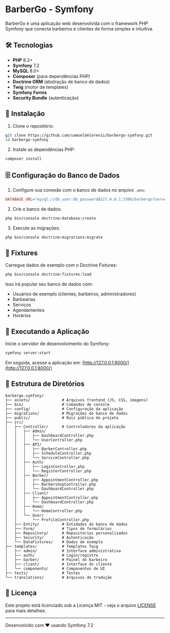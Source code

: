 # BarberGo - Symfony

BarberGo é uma aplicação web desenvolvida com o framework PHP Symfony que conecta barbeiros e clientes de forma simples e intuitiva.

## 🛠 Tecnologias

* **PHP** 8.2+
* **Symfony** 7.2
* **MySQL** 8.0+
* **Composer** (para dependências PHP)
* **Doctrine ORM** (abstração de banco de dados)
* **Twig** (motor de templates)
* **Symfony Forms**
* **Security Bundle** (autenticação)

## 🚀 Instalação

1. Clone o repositório:

```bash
git clone https://github.com/samueldelorenzi/barbergo-symfony.git
cd barbergo-symfony
```

2. Instale as dependências PHP:

```bash
composer install
```

## 🗄 Configuração do Banco de Dados

1. Configure sua conexão com o banco de dados no arquivo `.env`:

```ini
DATABASE_URL="mysql://db_user:db_password@127.0.0.1:3306/barbergo?serverVersion=8.0"
```

2. Crie o banco de dados:

```bash
php bin/console doctrine:database:create
```

3. Execute as migrações:

```bash
php bin/console doctrine:migrations:migrate
```

## 🧪 Fixtures

Carregue dados de exemplo com o Doctrine Fixtures:

```bash
php bin/console doctrine:fixtures:load
```

Isso irá popular seu banco de dados com:

* Usuários de exemplo (clientes, barbeiros, administradores)
* Barbearias
* Serviços
* Agendamentos
* Horários

## 🏃 Executando a Aplicação

Inicie o servidor de desenvolvimento do Symfony:

```bash
symfony server:start
```

Em seguida, acesse a aplicação em:
[http://127.0.0.1:8000/](http://127.0.0.1:8000/)

## 📁 Estrutura de Diretórios

```
barbergo-symfony/
├── assets/              # Arquivos frontend (JS, CSS, imagens)
├── bin/                 # Comandos de console
├── config/              # Configuração da aplicação
├── migrations/          # Migrações do banco de dados
├── public/              # Raiz pública do projeto
├── src/
│   ├── Controller/      # Controladores da aplicação
│   │   ├── Admin/
│   │   │   ├── DashboardController.php
│   │   │   └── UserController.php
│   │   ├── API/
│   │   │   ├── BarberController.php
│   │   │   ├── ScheduleController.php
│   │   │   └── ServiceController.php
│   │   ├── Auth/
│   │   │   ├── LoginController.php
│   │   │   └── RegisterController.php
│   │   ├── Barber/
│   │   │   ├── AppointmentController.php
│   │   │   ├── BarbershopController.php
│   │   │   └── DashboardController.php
│   │   ├── Client/
│   │   │   ├── AppointmentController.php
│   │   │   └── DashboardController.php
│   │   ├── Home/
│   │   │   └── HomeController.php
│   │   └── User/
│   │       └── ProfileController.php
│   ├── Entity/          # Entidades do banco de dados
│   ├── Form/            # Tipos de formulários
│   ├── Repository/      # Repositórios personalizados  
│   ├── Security/        # Autenticação
│   └── DataFixtures/    # Dados de exemplo
├── templates/           # Templates Twig
│   ├── admin/           # Interface administrativa
│   ├── auth/            # Login/registro
│   ├── barber/          # Painel do barbeiro
│   ├── client/          # Interface do cliente
│   └── components/      # Componentes de UI
├── tests/               # Testes
└── translations/        # Arquivos de tradução
```

## 📜 Licença

Este projeto está licenciado sob a Licença MIT - veja o arquivo [LICENSE](LICENSE) para mais detalhes.

---

Desenvolvido com ❤️ usando Symfony 7.2
